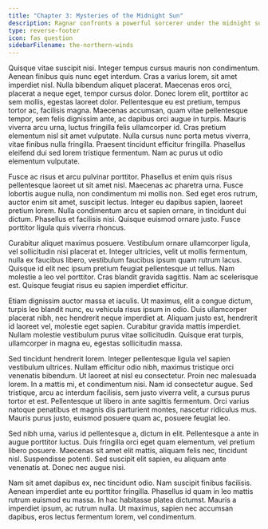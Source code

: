 ```yaml
---
title: "Chapter 3: Mysteries of the Midnight Sun"
description: Ragnar confronts a powerful sorcerer under the midnight sun.
type: reverse-footer
icon: fas question
sidebarFilename: the-northern-winds
---
```

Quisque vitae suscipit nisi. Integer tempus cursus mauris non condimentum. Aenean finibus quis nunc eget interdum. Cras a varius lorem, sit amet imperdiet nisl. Nulla bibendum aliquet placerat. Maecenas eros orci, placerat a neque eget, tempor cursus dolor. Donec lorem elit, porttitor ac sem mollis, egestas laoreet dolor. Pellentesque eu est pretium, tempus tortor ac, facilisis magna. Maecenas accumsan, quam vitae pellentesque tempor, sem felis dignissim ante, ac dapibus orci augue in turpis. Mauris viverra arcu urna, luctus fringilla felis ullamcorper id. Cras pretium elementum nisl sit amet vulputate. Nulla cursus nunc porta metus viverra, vitae finibus nulla fringilla. Praesent tincidunt efficitur fringilla. Phasellus eleifend dui sed lorem tristique fermentum. Nam ac purus ut odio elementum vulputate.

Fusce ac risus et arcu pulvinar porttitor. Phasellus et enim quis risus pellentesque laoreet ut sit amet nisl. Maecenas ac pharetra urna. Fusce lobortis augue nulla, non condimentum mi mollis non. Sed eget eros rutrum, auctor enim sit amet, suscipit lectus. Integer eu dapibus sapien, laoreet pretium lorem. Nulla condimentum arcu et sapien ornare, in tincidunt dui dictum. Phasellus et facilisis nisi. Quisque euismod ornare justo. Fusce porttitor ligula quis viverra rhoncus.

Curabitur aliquet maximus posuere. Vestibulum ornare ullamcorper ligula, vel sollicitudin nisi placerat et. Integer ultricies, velit ut mollis fermentum, nulla ex faucibus libero, vestibulum faucibus ipsum quam rutrum lacus. Quisque id elit nec ipsum pretium feugiat pellentesque ut tellus. Nam molestie a leo vel porttitor. Cras blandit gravida sagittis. Nam ac scelerisque est. Quisque feugiat risus eu sapien imperdiet efficitur.

Etiam dignissim auctor massa et iaculis. Ut maximus, elit a congue dictum, turpis leo blandit nunc, eu vehicula risus ipsum in odio. Duis ullamcorper placerat nibh, nec hendrerit neque imperdiet at. Aliquam justo est, hendrerit id laoreet vel, molestie eget sapien. Curabitur gravida mattis imperdiet. Nullam molestie vestibulum purus vitae sollicitudin. Quisque erat turpis, ullamcorper in magna eu, egestas sollicitudin massa.

Sed tincidunt hendrerit lorem. Integer pellentesque ligula vel sapien vestibulum ultrices. Nullam efficitur odio nibh, maximus tristique orci venenatis bibendum. Ut laoreet at nisl eu consectetur. Proin nec malesuada lorem. In a mattis mi, et condimentum nisi. Nam id consectetur augue. Sed tristique, arcu ac interdum facilisis, sem justo viverra velit, a cursus purus tortor et est. Pellentesque ut libero in ante sagittis fermentum. Orci varius natoque penatibus et magnis dis parturient montes, nascetur ridiculus mus. Mauris purus justo, euismod posuere quam ac, posuere feugiat leo.

Sed nibh urna, varius id pellentesque a, dictum in elit. Pellentesque a ante in augue porttitor luctus. Duis fringilla orci eget quam elementum, vel pretium libero posuere. Maecenas sit amet elit mattis, aliquam felis nec, tincidunt nisl. Suspendisse potenti. Sed suscipit elit sapien, eu aliquam ante venenatis at. Donec nec augue nisi.

Nam sit amet dapibus ex, nec tincidunt odio. Nam suscipit finibus facilisis. Aenean imperdiet ante eu porttitor fringilla. Phasellus id quam in leo mattis rutrum euismod eu massa. In hac habitasse platea dictumst. Mauris a imperdiet ipsum, ac rutrum nulla. Ut maximus, sapien nec accumsan dapibus, eros lectus fermentum lorem, vel condimentum.